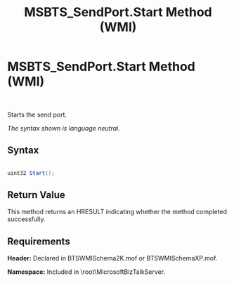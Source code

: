 ﻿---
title: MSBTS_SendPort.Start Method (WMI)
TOCTitle: MSBTS_SendPort.Start Method (WMI)
ms:assetid: 1013d729-8e9f-4787-94f5-a01a21a9ef89
ms:mtpsurl: https://msdn.microsoft.com/en-us/library/Aa547552(v=BTS.80)
ms:contentKeyID: 51526285
ms.date: 08/30/2017
mtps_version: v=BTS.80
---

# MSBTS\_SendPort.Start Method (WMI)

 

Starts the send port.

*The syntax shown is language neutral.*

## Syntax

```C#
  
uint32 Start();  
```

## Return Value

This method returns an HRESULT indicating whether the method completed successfully.

## Requirements

**Header:** Declared in BTSWMISchema2K.mof or BTSWMISchemaXP.mof.

**Namespace:** Included in \\root\\MicrosoftBizTalkServer.

